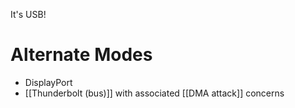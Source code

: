 It's USB!

# Alternate Modes
- DisplayPort
- [[Thunderbolt (bus)]] with associated [[DMA attack]] concerns